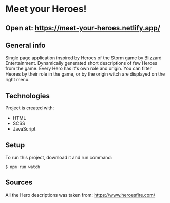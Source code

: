 # Meet your Heroes!

## Open at: https://meet-your-heroes.netlify.app/

## General info
Single page application inspired by Heroes of the Storm game by Blizzard Entertainment. Dynamically generated short descriptions of few Heroes from the game. Every Hero has it's own role and origin. You can filter Heores by their role in the game, or by the origin witch are displayed on the right menu.

## Technologies

Project is created with: 

* HTML
* SCSS
* JavaScript

## Setup

To run this project, download it and run command:

```
$ npm run watch
```

## Sources

All the Hero descriptions was taken from: https://www.heroesfire.com/ 
